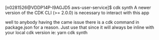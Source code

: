 [n0281526@VDDP14P-I9AGJD5 aws-user-service]$ cdk synth
A newer version of the CDK CLI (>= 2.0.0) is necessary to interact with this app

well to anybody having the came issue there is a cdk command in package.json for a reason. Just use that since it will always be inline with your local cdk version ie: yarn cdk synth
